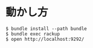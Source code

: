 # 動かし方

    $ bundle install --path bundle
    $ bundle exec rackup
    $ open http://localhost:9292/
